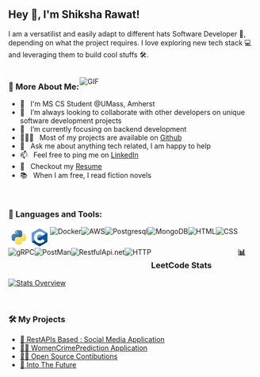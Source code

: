 ## Hey 👋, I'm Shiksha Rawat!

I am a versatilist and easily adapt to different hats Software Developer 🤖, depending on what the project requires. I love exploring new tech stack 💻 and leveraging them to build cool stuffs 🛠️. 
<br/>
<br/>

<img align="right" alt="GIF" src="https://raw.githubusercontent.com/rahul-jha98/rahul-jha98/main/techstack.gif" width="360px"/>
  
### 🧐 More About Me:

- 🔭 &nbsp; I'm MS CS Student @UMass, Amherst
- 🤝 &nbsp; I’m always looking to collaborate with other developers on unique software development projects
- 🌱 &nbsp; I’m currently focusing on backend development 
- 👨🏻‍💻 &nbsp; Most of my projects are available on [Github](https://github.com/shiksha11?tab=repositories)
- 💬 &nbsp; Ask me about anything tech related, I am happy to help
- 📫 &nbsp; Feel free to ping me on [LinkedIn](https://www.linkedin.com/in/shiksharawat/)
- 📝 &nbsp; Checkout my [Resume](https://drive.google.com/file/d/1PIvkQbmjPY1vNm4R3o8Bw7WEZOr67DKJ/view?usp=sharing)
- 📚 &nbsp; When I am free, I read fiction novels

<br>

### 🔨 Languages and Tools:
<a href="https://www.python.org" target="_blank"><img align="left" alt="Python" height ="42px" src="https://raw.githubusercontent.com/github/explore/80688e429a7d4ef2fca1e82350fe8e3517d3494d/topics/python/python.png"></a>
<a href="https://www.java.com" target="_blank"><img align="left" alt="Java" height ="42px" src="https://raw.githubusercontent.com/github/explore/f3e22f0dca2be955676bc70d6214b95b13354ee8/topics/c/c.png"></a>
<a href="https://www.docker.com/" target="_blank"><img align="left" alt="Docker" height ="42px" src="https://user-images.githubusercontent.com/25181517/117207330-263ba280-adf4-11eb-9b97-0ac5b40bc3be.png"></a>
<a href="https://aws.amazon.com/pm/ec2/?trk=36c6da98-7b20-48fa-8225-4784bced9843&sc_channel=ps&sc_campaign=acquisition&sc_medium=ACQ-P|PS-GO|Brand|Desktop|SU|Compute|EC2|US|EN|Text&s_kwcid=AL!4422!3!467723097970!e!!g!!aws%20ec2&ef_id=Cj0KCQjwxb2XBhDBARIsAOjDZ35BpjGwOQvbmyPLuqosCKybhLDmWq_rzYE3ikdXST0pFuUl3iJjl4YaAo00EALw_wcB:G:s&s_kwcid=AL!4422!3!467723097970!e!!g!!aws%20ec2" target="_blank"><img align="left" alt="AWS" height ="33px" src="https://user-images.githubusercontent.com/25181517/181717120-3e4236e0-8138-4fe3-810a-5bee03cebe9f.png"></a>
<a href="https://www.postgresql.org/" target="_blank"><img align="left" alt="Postgresql" height ="42px" src="https://user-images.githubusercontent.com/25181517/117208740-bfb78400-adf5-11eb-97bb-09072b6bedfc.png"></a>
<a href="https://www.mongodb.com/" target="_blank"><img align="left" alt="MongoDB" height ="42px" src="https://user-images.githubusercontent.com/25181517/182884177-d48a8579-2cd0-447a-b9a6-ffc7cb02560e.png"></a>
<a href="https://html.com/" target="_blank"><img align="left" alt="HTML" height ="42px" src="https://user-images.githubusercontent.com/25181517/117447535-f00a3a00-af3d-11eb-89bf-45aaf56dbaf1.png"></a>
<a href="https://www.w3schools.com/css/" target="_blank"><img align="left" alt="CSS" height ="42px" src="https://user-images.githubusercontent.com/25181517/117447663-0fa16280-af3e-11eb-8677-bcf8e4f8e298.png"></a>
<a href="https://grpc.io/" target="_blank"><img align="left" alt="gRPC" height ="42px" src="https://user-images.githubusercontent.com/25181517/121258446-3214fb80-c8af-11eb-8db8-cb884a356803.png"></a>
<a href="https://www.postman.com/" target="_blank"><img align="left" alt="PostMan" height ="42px" src="https://user-images.githubusercontent.com/25181517/182618508-1b12183b-5398-48d2-92e7-ff0969a22624.png"></a>
<a href="https://restfulapi.net/" target="_blank"><img align="left" alt="RestfulApi.net" height ="42px" src="https://user-images.githubusercontent.com/25181517/117208135-11134380-adf5-11eb-8878-040fd0f015b2.png"></a>
<a href="https://www.cloudflare.com/en-gb/learning/ddos/glossary/hypertext-transfer-protocol-http/" target="_blank"><img align="left" alt="HTTP" height ="42px" src="https://user-images.githubusercontent.com/25181517/121258433-2d504780-c8af-11eb-8324-92f1305ded79.png"></a>


<br>

### 📊 LeetCode Stats
<a href='https://leetcode.com/shiksha11/'>
  
![Stats Overview](https://leetcode.card.workers.dev/shiksha11?theme=auto&font=baloo&extension=null)

</a>

<br>

### 🛠️ My Projects
- <a href="https://github.com/shiksha11/SocialMediaApp-FastAPI">📱 RestAPIs Based : Social Media Application</a> 
- <a href="https://github.com/shiksha11/WomenCrimePrediction">🕵️‍♀️ WomenCrimePrediction Application</a>
- <a href="https://github.com/shiksha11/Open-Source-Contibutions">👩‍💻 Open Source Contibutions </a>
- <a href="https://github.com/shiksha11/blogs"> 🌴 Into The Future </a>
